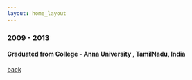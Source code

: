```yaml
---
layout: home_layout
---
```


### [](#header-2) 2009 - 2013
#### Graduated from College - Anna University , TamilNadu, India

[back](../../index.md)
